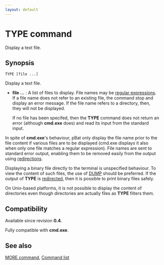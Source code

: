 ```yaml
---
layout: default
---
```

# TYPE command #

Display a text file.

## Synopsis ##

    TYPE [file ...]

Display a text file.

* **file ...** : A list of files to display. File names may be [regular 
  expressions](spec/regexp). If a file name does not refer to an existing 
  file, the command stop and display an error message. If the file name refers 
  to a directory, then, they will not be displayed.

  If no file has been specifed, then the **TYPE** command does not return an 
  error \(although **cmd.exe** does\) and read its input from the standard 
  input.

In spite of **cmd.exe**'s behaviour, pBat only display the file name prior to 
the file content if various files are to be displayed \(cmd.exe displays it 
also when only one file matches a regular expression\). File names are sent to 
standard error output, enabling them to be removed easily from the output 
using [redirections](spec/red).

Displaying a binary file directly to the terminal is unspecified behaviour. To 
view the content of such files, the use of [DUMP](dump) should be preferred. 
If the output of **TYPE** is [redirected](spec/red), then it is possible to 
print binary files safely.

On Unix-based platforms, it is not possible to display the content of 
directories even though directories are actually files as **TYPE** filters 
them.

## Compatibility ##

Available since revision **0.4**.

Fully compatible with **cmd.exe**.

## See also ##

[MORE command](more), [Command list](commands) 

